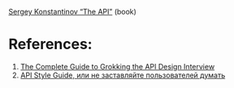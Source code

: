[Sergey Konstantinov “The API”](https://twirl.github.io/The-API-Book/) (book)


# References:

1. [The Complete Guide to Grokking the API Design Interview](https://grokkingtechinterview.com/the-complete-guide-to-grokking-the-api-design-interview-9219c0bec786)
2. [API Style Guide, или не заставляйте пользователей думать](https://habr.com/ru/companies/wrike/articles/495364/)